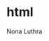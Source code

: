 # html
<!--Basic structure of a website-->
<!DOCTYPE html>
<!--Our code contents started here-->
<html lang="en">
<!--Our head tag started here---contains metadata -->
<head>
    <meta charset="UTF-8">
    <meta http-equiv="X-UA-Compatible" content="IE=edge">
    <meta name="viewport" content="width=device-width, initial-scale=1.0">
    <title>NONA LUTHRA</title>
    </head>
<!--Our body tag started here-->
<body>
Nona Luthra
</body>
</html>

